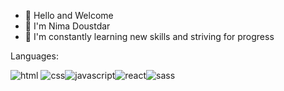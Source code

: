 - 👋 Hello and Welcome 
- 👀  I'm Nima Doustdar
- 🌱 I'm constantly learning new skills and striving for progress


Languages:
      
![html](https://user-images.githubusercontent.com/72103168/190897078-25ee65b8-712b-4204-a97c-3c4c44778fc2.png) ![css](https://user-images.githubusercontent.com/72103168/190897081-42126973-2b39-4994-8e42-d1c2b2d63317.png)![javascript](https://user-images.githubusercontent.com/72103168/190897087-273757ed-f30c-4c74-b074-66e3168190cc.png)![react](https://user-images.githubusercontent.com/72103168/190897093-ef1d6ced-d42c-4501-9021-f46b486a61c3.png)![sass](https://user-images.githubusercontent.com/72103168/190897095-18e4b567-9fd4-46b4-8263-7d56b77c66a1.png)
